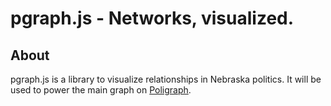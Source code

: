 # pgraph.js - Networks, visualized.

## About
pgraph.js is a library to visualize relationships in Nebraska politics.  It will be used to power the main graph on [Poligraph](http://poligraphapp.org).
